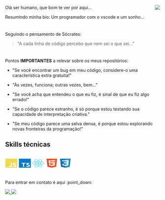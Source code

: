 <img align="right" height="590em"
  src="https://raw.githubusercontent.com/donizeti26/donizeti26/47cb20c5b420f6dbe07f5edbd44548c8fbb340f7/card.svg"/>


<p>Olá ser humano, que bom te ver por aqui...</p>

<p>Resumindo minha bio: Um programador com o vscode e um sonho...</p>

#

Seguindo o pensamento de Sócrates: 
 
> "A cada linha de código percebo que nem sei o que sei..."

#
Pontos <strong>IMPORTANTES</strong> a relevar sobre os meus repositórios:

+  "Se você encontrar um bug em meu código, considere-o uma característica extra gratuita!"

+  "Às vezes, funciona; outras vezes, bem..."

+  "Se você acha que entendeu o que eu fiz, é sinal de que eu fiz algo errado!"

+ "Se o código parece estranho, é só porque estou testando sua capacidade de interpretação criativa."

+  "Se meu código parece uma selva densa, é porque estou explorando novas fronteiras da programação!"

## Skills técnicas 

<div style="display: inline_block"><br>
  <img align="center" alt="Rafa-Js" height="30" width="40" src="https://raw.githubusercontent.com/devicons/devicon/master/icons/javascript/javascript-plain.svg">
  <img align="center" alt="Rafa-Ts" height="30" width="40" src="https://raw.githubusercontent.com/devicons/devicon/master/icons/typescript/typescript-plain.svg">
  <img align="center" alt="Rafa-React" height="30" width="40" src="https://raw.githubusercontent.com/devicons/devicon/master/icons/react/react-original.svg">
  <img align="center" alt="Rafa-HTML" height="30" width="40" src="https://raw.githubusercontent.com/devicons/devicon/master/icons/html5/html5-original.svg">
  <img align="center" alt="Rafa-CSS" height="30" width="40" src="https://raw.githubusercontent.com/devicons/devicon/master/icons/css3/css3-original.svg">
</div>

#

<p>  Para entrar em contato é aqui  :point_down: </p>

<a href="www.linkedin.com/in/donizeti-silva-a666b31b0" target="_blank">
  <img src="https://img.shields.io/badge/LinkedIn-0077B5?style=for-the-badge&logo=linkedin&logoColor=white"/>
</a>


<a href="https://www.instagram.com/donnie_0224" target="_blank">
  <img src="https://img.shields.io/badge/-Instagram-%23E4405F?style=for-the-badge&logo=instagram&logoColor=white" target="_blank">
</a>
